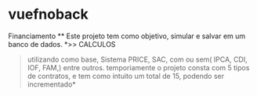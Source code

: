 # vuefnoback
Financiamento 
** Este projeto tem como objetivo, simular e salvar em um banco de dados.
*>> CALCULOS
>utilizando como base, Sistema PRICE, SAC, com ou sem( IPCA, CDI, IOF, FAM,) entre outros.
temporiamente o projeto consta com 5 tipos de contratos, e tem como intuito um total de 15, podendo ser incrementado*

